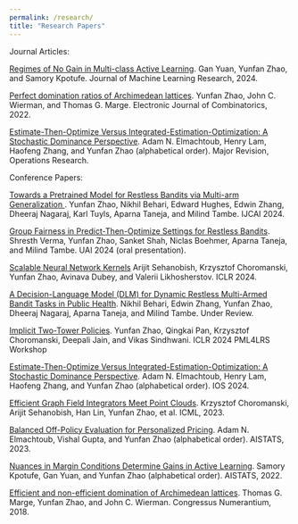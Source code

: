 ```yaml
---
permalink: /research/
title: "Research Papers"
---
```


Journal Articles:

[Regimes of No Gain in Multi-class Active Learning](https://www.jmlr.org/papers/volume25/23-0234/23-0234.pdf). Gan Yuan, Yunfan Zhao, and Samory Kpotufe. Journal of Machine Learning Research, 2024. 

[Perfect domination ratios of Archimedean lattices](https://www.combinatorics.org/ojs/index.php/eljc/article/view/v29i3p60). Yunfan Zhao, John C. Wierman, and Thomas G. Marge. Electronic Journal of Combinatorics, 2022.

[Estimate-Then-Optimize Versus Integrated-Estimation-Optimization: A Stochastic Dominance Perspective](https://arxiv.org/abs/2304.06833). Adam N. Elmachtoub, Henry Lam, Haofeng Zhang, and Yunfan Zhao (alphabetical order). Major Revision, Operations Research. 



Conference Papers: 

[Towards a Pretrained Model for Restless Bandits via Multi-arm Generalization
](https://arxiv.org/abs/2310.14526). Yunfan Zhao, Nikhil Behari, Edward Hughes, Edwin Zhang, Dheeraj Nagaraj, Karl Tuyls, Aparna Taneja, and Milind Tambe. IJCAI 2024. 

[Group Fairness in Predict-Then-Optimize Settings for Restless Bandits](https://teamcore.seas.harvard.edu/publications/group-fairness-predict-then-optimize-settings-restless-bandits). Shresth Verma, Yunfan Zhao, Sanket Shah, Niclas Boehmer, Aparna Taneja, and Milind Tambe. UAI 2024 (oral presentation). 

[Scalable Neural Network Kernels](https://arxiv.org/abs/2310.13225) Arijit Sehanobish, Krzysztof Choromanski, Yunfan Zhao, Avinava Dubey, and Valerii Likhosherstov. ICLR 2024. 

[A Decision-Language Model (DLM) for Dynamic Restless Multi-Armed Bandit Tasks in Public Health](https://arxiv.org/abs/2402.14807). Nikhil Behari, Edwin Zhang, Yunfan Zhao, Dheeraj Nagaraj, Aparna Taneja, and Milind Tambe. Under Review.

[Implicit Two-Tower Policies](https://arxiv.org/abs/2208.01191). Yunfan Zhao, Qingkai Pan, Krzysztof Choromanski, Deepali Jain, and Vikas Sindhwani. ICLR 2024 PML4LRS Workshop 

[Estimate-Then-Optimize Versus Integrated-Estimation-Optimization: A Stochastic Dominance Perspective](https://www.dropbox.com/scl/fi/th8r3fcxurxij1iji7fmm/IOS_2024_paper_446.pdf?rlkey=jtviv5h3m4rdv7yye6tonebsg&e=1&dl=0). Adam N. Elmachtoub, Henry Lam, Haofeng Zhang, and Yunfan Zhao (alphabetical order). IOS 2024. 

[Efficient Graph Field Integrators Meet Point Clouds](https://arxiv.org/abs/2302.00942). Krzysztof Choromanski, Arijit Sehanobish, Han Lin, Yunfan Zhao, et al. ICML, 2023.

[Balanced Off-Policy Evaluation for Personalized Pricing](https://arxiv.org/abs/2302.12736). Adam N. Elmachtoub, Vishal Gupta, and Yunfan Zhao (alphabetical order). AISTATS, 2023. 

[Nuances in Margin Conditions Determine Gains in Active Learning](https://arxiv.org/abs/2110.08418). Samory Kpotufe, Gan Yuan, and Yunfan Zhao (alphabetical order). AISTATS, 2022.

[Efficient and non-efficient domination of Archimedean lattices](https://scholar.google.com/citations?view_op=view_citation&hl=en&user=wy_rqnwAAAAJ&citation_for_view=wy_rqnwAAAAJ:2osOgNQ5qMEC). Thomas G. Marge, Yunfan Zhao, and John C. Wierman. Congressus Numerantium, 2018.





